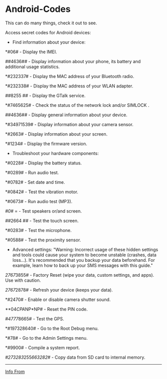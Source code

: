 # Android-Codes
This can do many things, check it out to see.

Access secret codes for Android devices:
- Find information about your device:

*#06# - Display the IMEI.

*#*#4636#*#* - Display information about your phone, its battery and additional usage statistics.

*#232337# - Display the MAC address of your Bluetooth radio.

*#232338# - Display the MAC address of your WLAN adapter.

*#*#8255 #*#* - Display the GTalk service.

*#7465625# - Check the status of the network lock and/or SIMLOCK .

*#*#4636#*#* - Display general information about your device.

*#34971539# - Display information about your camera sensor.

*#2663# - Display information about your screen.

*#1234# - Display the firmware version.

- Troubleshoot your hardware components:

*#0228# - Display the battery status.

*#0289# - Run audio test.

*#0782# - Set date and time.

*#0842# - Test the vibration motor.

*#0673# - Run audio test (MP3).

*#0*# = - Test speakers or/and screen.

*#*#2664 #*#* - Test the touch screen.

*#0283# - Test the microphone.

*#0588# - Test the proximity sensor. 

- Advanced settings:
"Warning: Incorrect usage of these hidden settings and tools could cause your system to become unstable (crashes, data loss...). It's recommended that you backup your data beforehand. For example, learn how to back up your SMS messages with this guide."

*2767*3855# - Factory Reset (wipe your data, custom settings, and apps). Use with caution.

*2767*2878# - Refresh your device (keeps your data).

*#2470# - Enable or disable camera shutter sound.

**04*CPA*NP*NP# - Reset the PIN code.

*#4777*8665# - Test the GPS.

*#197328640# - Go to the Root Debug menu.

*#78# - Go to the Admin Settings menu.

*#9900# - Compile a system report.

*#273283*255*663282*# - Copy data from SD card to internal memory.

----
[Info From](https://ccm.net/mobile/android/917-secret-codes-for-android/#:~:text=*2767*3855%23%20%2D%20Factory,device%20(keeps%20your%20data).)
